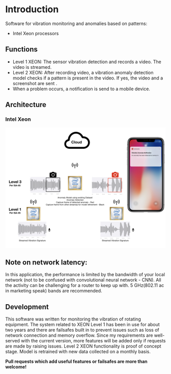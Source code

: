 # Introduction

Software for vibration monitoring and anomalies based on patterns:
- Intel Xeon processors

## Functions
- Level 1 XEON: The sensor vibration detection and records a video. The video is streamed.
- Level 2 XEON: After recording video, a vibration anomaly detection model checks if a pattern is present in the video. If yes, the video and a screenshot are sent .
- When a problem occurs, a notification is send to a mobile device.

## Architecture
### Intel Xeon
![Architecture 1](https://github.com/hexagontechinc/WIP/blob/master/DOCS_ANOMALY/Arch.001.jpeg)

## Note on network latency:

In this application, the performance is limited by the bandwidth of your local network (not to be confused with convolutional neural network - CNN). All the activity can be challenging for a router to keep up with. 5 GHz(802.11 ac in marketing speak) bands are recommended.

## Development

This software was written for monitoring the vibration of rotating equipment. The system related to XEON Level 1 has been in use for about two years and there are failsafes built in to prevent issues such as loss of network connection and memory overflow. Since my requirements are well-served with the current version, more features will be added only if requests are made by raising issues.  Level 2 XEON functionality is proof of concept stage.
Model is retrained with new data collected on a monthly basis.

**Pull requests which add useful features or failsafes are more than welcome!**
